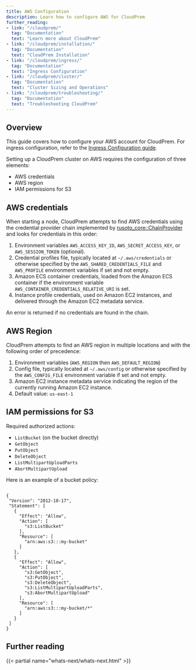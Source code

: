 ```yaml
---
title: AWS Configuration
description: Learn how to configure AWS for CloudPrem
further_reading:
- link: "/cloudprem/"
  tag: "Documentation"
  text: "Learn more about CloudPrem"
- link: "/cloudprem/installation/"
  tag: "Documentation"
  text: "CloudPrem Installation"
- link: "/cloudprem/ingress/"
  tag: "Documentation"
  text: "Ingress Configuration"
- link: "/cloudprem/cluster/"
  tag: "Documentation"
  text: "Cluster Sizing and Operations"
- link: "/cloudprem/troubleshooting/"
  tag: "Documentation"
  text: "Troubleshooting CloudPrem"
---
```


## Overview

This guide covers how to configure your AWS account for CloudPrem. For ingress configuration, refer to the [Ingress Configuration guide](/cloudprem/ingress/).

Setting up a CloudPrem cluster on AWS requires the configuration of three elements:
- AWS credentials
- AWS region
- IAM permissions for S3

## AWS credentials

When starting a node, CloudPrem attempts to find AWS credentials using the credential provider chain implemented by [rusoto\_core::ChainProvider](https://docs.rs/rusoto_credential/latest/rusoto_credential/struct.ChainProvider.html) and looks for credentials in this order:

1. Environment variables `AWS_ACCESS_KEY_ID`, `AWS_SECRET_ACCESS_KEY`, or `AWS_SESSION_TOKEN` (optional).  
2. Credential profiles file, typically located at `~/.aws/credentials` or otherwise specified by the `AWS_SHARED_CREDENTIALS_FILE` and `AWS_PROFILE` environment variables if set and not empty.  
3. Amazon ECS container credentials, loaded from the Amazon ECS container if the environment variable `AWS_CONTAINER_CREDENTIALS_RELATIVE_URI` is set.  
4. Instance profile credentials, used on Amazon EC2 instances, and delivered through the Amazon EC2 metadata service.

An error is returned if no credentials are found in the chain.

## AWS Region

CloudPrem attempts to find an AWS region in multiple locations and with the following order of precedence:

1. Environment variables (`AWS_REGION` then `AWS_DEFAULT_REGION`)  
2. Config file, typically located at `~/.aws/config` or otherwise specified by the `AWS_CONFIG_FILE` environment variable if set and not empty.  
3. Amazon EC2 instance metadata service indicating the region of the currently running Amazon EC2 instance.  
4. Default value: `us-east-1`

## IAM permissions for S3

Required authorized actions:

* `ListBucket` (on the bucket directly)  
* `GetObject`  
* `PutObject`  
* `DeleteObject`  
* `ListMultipartUploadParts`  
* `AbortMultipartUpload`

Here is an example of a bucket policy:

```

{
 "Version": "2012-10-17",
 "Statement": [
   {
     "Effect": "Allow",
     "Action": [
       "s3:ListBucket"
     ],
     "Resource": [
       "arn:aws:s3:::my-bucket"
     ]
   },
   {
     "Effect": "Allow",
     "Action": [
       "s3:GetObject",
       "s3:PutObject",
       "s3:DeleteObject",
       "s3:ListMultipartUploadParts",
       "s3:AbortMultipartUpload"
     ],
     "Resource": [
       "arn:aws:s3:::my-bucket/*"
     ]
   }
 ]
}
```

## Further reading

{{< partial name="whats-next/whats-next.html" >}} 